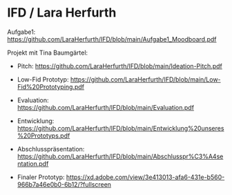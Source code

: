 # IFD / Lara Herfurth

Aufgabe1: https://github.com/LaraHerfurth/IFD/blob/main/Aufgabe1_Moodboard.pdf 



Projekt mit Tina Baumgärtel:

- Pitch: https://github.com/LaraHerfurth/IFD/blob/main/Ideation-Pitch.pdf

- Low-Fid Prototyp: https://github.com/LaraHerfurth/IFD/blob/main/Low-Fid%20Prototyping.pdf

- Evaluation: https://github.com/LaraHerfurth/IFD/blob/main/Evaluation.pdf

- Entwicklung: https://github.com/LaraHerfurth/IFD/blob/main/Entwicklung%20unseres%20Prototyps.pdf

- Abschlusspräsentation: https://github.com/LaraHerfurth/IFD/blob/main/Abschlusspr%C3%A4sentation.pdf

- Finaler Prototyp: https://xd.adobe.com/view/3e413013-afa6-431e-b560-966b7a46e0b0-6b12/?fullscreen
